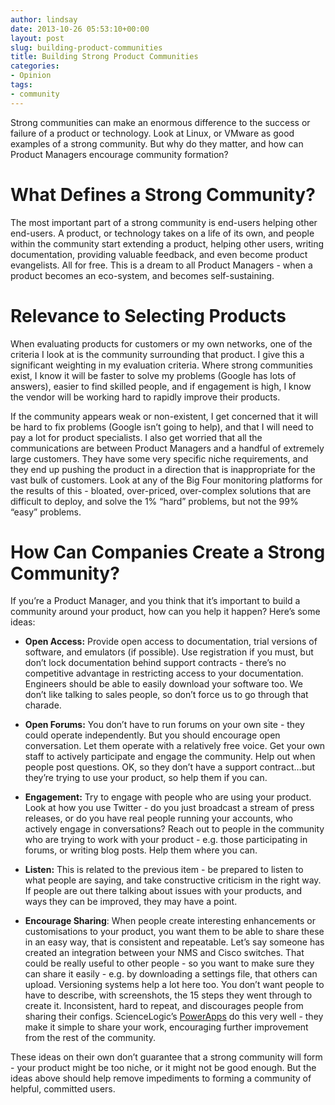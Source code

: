 ```yaml
---
author: lindsay
date: 2013-10-26 05:53:10+00:00
layout: post
slug: building-product-communities
title: Building Strong Product Communities
categories:
- Opinion
tags:
- community
---
```


Strong communities can make an enormous difference to the success or failure of a product or technology. Look at Linux, or VMware as good examples of a strong community. But why do they matter, and how can Product Managers encourage community formation?

# What Defines a Strong Community?

The most important part of a strong community is end-users helping other end-users. A product, or technology takes on a life of its own, and people within the community start extending a product, helping other users, writing documentation, providing valuable feedback, and even become product evangelists. All for free. This is a dream to all Product Managers - when a product becomes an eco-system, and becomes self-sustaining.

# Relevance to Selecting Products

When evaluating products for customers or my own networks, one of the criteria I look at is the community surrounding that product. I give this a significant weighting in my evaluation criteria. Where strong communities exist, I know it will be faster to solve my problems (Google has lots of answers), easier to find skilled people, and if engagement is high, I know the vendor will be working hard to rapidly improve their products.

If the community appears weak or non-existent, I get concerned that it will be hard to fix problems (Google isn’t going to help), and that I will need to pay a lot for product specialists. I also get worried that all the communications are between Product Managers and a handful of extremely large customers. They have some very specific niche requirements, and they end up pushing the product in a direction that is inappropriate for the vast bulk of customers. Look at any of the Big Four monitoring platforms for the results of this - bloated, over-priced, over-complex solutions that are difficult to deploy, and solve the 1% “hard” problems, but not the 99% “easy” problems.


# How Can Companies Create a Strong Community?

If you’re a Product Manager, and you think that it’s important to build a community around your product, how can you help it happen? Here’s some ideas:


  * **Open Access:** Provide open access to documentation, trial versions of software, and emulators (if possible). Use registration if you must, but don’t lock documentation behind support contracts - there’s no competitive advantage in restricting access to your documentation. Engineers should be able to easily download your software too. We don’t like talking to sales people, so don’t force us to go through that charade.

  * **Open Forums:** You don’t have to run forums on your own site - they could operate independently. But you should encourage open conversation. Let them operate with a relatively free voice. Get your own staff to actively participate and engage the community. Help out when people post questions. OK, so they don’t have a support contract…but they’re trying to use your product, so help them if you can.

  * **Engagement:** Try to engage with people who are using your product. Look at how you use Twitter - do you just broadcast a stream of press releases, or do you have real people running your accounts, who actively engage in conversations? Reach out to people in the community who are trying to work with your product - e.g. those participating in forums, or writing blog posts. Help them where you can.

  * **Listen:** This is related to the previous item - be prepared to listen to what people are saying, and take constructive criticism in the right way. If people are out there talking about issues with your products, and ways they can be improved, they may have a point.

  * **Encourage Sharing**: When people create interesting enhancements or customisations to your product, you want them to be able to share these in an easy way, that is consistent and repeatable. Let’s say someone has created an integration between your NMS and Cisco switches. That could be really useful to other people - so you want to make sure they can share it easily - e.g. by downloading a settings file, that others can upload. Versioning systems help a lot here too. You don’t want people to have to describe, with screenshots, the 15 steps they went through to create it. Inconsistent, hard to repeat, and discourages people from sharing their configs. ScienceLogic’s [PowerApps](http://www.sciencelogic.com/download-center/powerapps) do this very well - they make it simple to share your work, encouraging further improvement from the rest of the community.


These ideas on their own don’t guarantee that a strong community will form - your product might be too niche, or it might not be good enough. But the ideas above should help remove impediments to forming a community of helpful, committed users.
